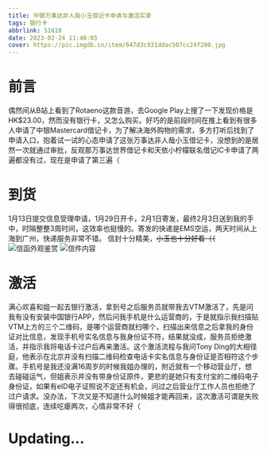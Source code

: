 ```yaml
---
title: 中银万事达非人哉小玉借记卡申请与激活实录
tags: 银行卡
abbrlink: 51618
date: 2023-02-24 11:40:03
cover: https://pic.imgdb.cn/item/647d3c931ddac507cc24f280.jpg
---
```

# 前言
偶然间从B站上看到了Rotaeno这款音游，去Google Play上搜了一下发现价格是HK$23.00，然而没有银行卡，又怎么购买。好巧的是前段时间在推上看到有很多人申请了中银Mastercard借记卡，为了解决海外购物的需求，多方打听后找到了申请入口，抱着试一试的心态申请了这张万事达非人哉小玉借记卡，没想到的是居然一次就通过审批，反观那万事达世界借记卡和天依小柠檬联名借记IC卡申请了两遍都没有过，现在是申请了第三遍（

# 到货
1月13日提交信息受理申请，1月29日开卡，2月1日寄发，最终2月3日送到我的手中，时隔整整3周时间，这效率也挺慢的。寄发的快递是EMS空运，两天时间从上海到广州，快递服务非常不错。
信封十分精美，~~小玉也十分好看（（~~
![信函外观鉴赏](https://pic.imgdb.cn/item/647d3d2c1ddac507cc261389.jpg)
![信件内容](https://pic.imgdb.cn/item/647d3caa1ddac507cc251dd2.jpg)

# 激活
满心欢喜和姐一起去银行激活，拿到号之后服务员就带我去VTM激活了，先是问我有没有安装中国银行APP，然后问我手机是什么运营商的，于是就指示我扫描贴VTM上方的三个二维码，是哪个运营商就扫哪个，扫描出来信息之后拿我的身份证对比信息，发现手机号实名信息与我身份证不符，结果就没成，服务员拒绝激活，并指示我将电话卡过户后再来激活。这个激活流程与我问Tony Ding的大相径庭，他表示在北京并没有扫描二维码检查电话卡实名信息与身份证是否相符这个步骤。手机号是我还没满16周岁的时候我姐办理的，附近就有一个移动营业厅，想去碰碰运气，但姐表示并没有带身份证原件，更悲的是她只有支付宝的二维码电子身份证，如果有eID电子证照说不定还有机会，问过之后营业厅工作人员也拒绝了过户请求。没办法，下次又是不知道什么时候姐才能再回来，这次激活可谓是失败得很彻底，连续吃瘪两次，心情非常不好（

# Updating...